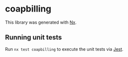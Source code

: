 # coapbilling

This library was generated with [Nx](https://nx.dev).

## Running unit tests

Run `nx test coapbilling` to execute the unit tests via [Jest](https://jestjs.io).
